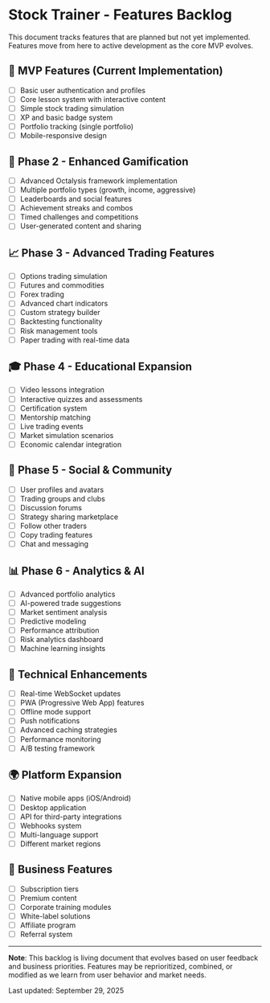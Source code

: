 # Stock Trainer - Features Backlog

This document tracks features that are planned but not yet implemented. Features move from here to active development as the core MVP evolves.

## 🎯 MVP Features (Current Implementation)
- [ ] Basic user authentication and profiles
- [ ] Core lesson system with interactive content
- [ ] Simple stock trading simulation
- [ ] XP and basic badge system
- [ ] Portfolio tracking (single portfolio)
- [ ] Mobile-responsive design

## 🚀 Phase 2 - Enhanced Gamification
- [ ] Advanced Octalysis framework implementation
- [ ] Multiple portfolio types (growth, income, aggressive)
- [ ] Leaderboards and social features
- [ ] Achievement streaks and combos
- [ ] Timed challenges and competitions
- [ ] User-generated content and sharing

## 📈 Phase 3 - Advanced Trading Features
- [ ] Options trading simulation
- [ ] Futures and commodities
- [ ] Forex trading
- [ ] Advanced chart indicators
- [ ] Custom strategy builder
- [ ] Backtesting functionality
- [ ] Risk management tools
- [ ] Paper trading with real-time data

## 🎓 Phase 4 - Educational Expansion
- [ ] Video lessons integration
- [ ] Interactive quizzes and assessments
- [ ] Certification system
- [ ] Mentorship matching
- [ ] Live trading events
- [ ] Market simulation scenarios
- [ ] Economic calendar integration

## 🤝 Phase 5 - Social & Community
- [ ] User profiles and avatars
- [ ] Trading groups and clubs
- [ ] Discussion forums
- [ ] Strategy sharing marketplace
- [ ] Follow other traders
- [ ] Copy trading features
- [ ] Chat and messaging

## 📊 Phase 6 - Analytics & AI
- [ ] Advanced portfolio analytics
- [ ] AI-powered trade suggestions
- [ ] Market sentiment analysis
- [ ] Predictive modeling
- [ ] Performance attribution
- [ ] Risk analytics dashboard
- [ ] Machine learning insights

## 🔧 Technical Enhancements
- [ ] Real-time WebSocket updates
- [ ] PWA (Progressive Web App) features
- [ ] Offline mode support
- [ ] Push notifications
- [ ] Advanced caching strategies
- [ ] Performance monitoring
- [ ] A/B testing framework

## 🌍 Platform Expansion
- [ ] Native mobile apps (iOS/Android)
- [ ] Desktop application
- [ ] API for third-party integrations
- [ ] Webhooks system
- [ ] Multi-language support
- [ ] Different market regions

## 💼 Business Features
- [ ] Subscription tiers
- [ ] Premium content
- [ ] Corporate training modules
- [ ] White-label solutions
- [ ] Affiliate program
- [ ] Referral system

---

**Note**: This backlog is living document that evolves based on user feedback and business priorities. Features may be reprioritized, combined, or modified as we learn from user behavior and market needs.

Last updated: September 29, 2025